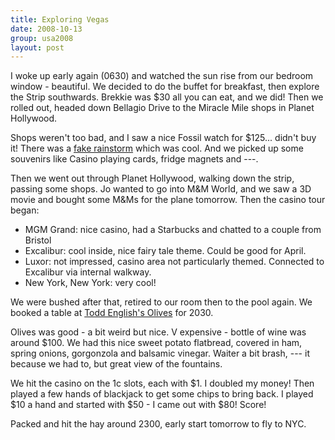 ```yaml
---
title: Exploring Vegas
date: 2008-10-13
group: usa2008
layout: post
---
```

I woke up early again (0630) and watched the sun rise from our bedroom window - beautiful. We decided to do the buffet for breakfast, then explore the Strip southwards. Brekkie was $30 all you can eat, and we did! Then we rolled out, headed down Bellagio Drive to the Miracle Mile shops in Planet Hollywood.

Shops weren't too bad, and I saw a nice Fossil watch for $125... didn't buy it! There was a [fake rainstorm](http://www.miraclemileshopslv.com/entertain.php?id=19) which was cool. And we picked up some souvenirs like Casino playing cards, fridge magnets and  ---.

Then we went out through Planet Hollywood, walking down the strip, passing some shops. Jo wanted to go into M&M World, and we saw a 3D movie and bought some M&Ms for the plane tomorrow. Then the casino tour began:

- MGM Grand: nice casino, had a Starbucks and chatted to a couple from Bristol
- Excalibur: cool inside, nice fairy tale theme. Could be good for April.
- Luxor: not impressed, casino area not particularly themed. Connected to Excalibur via internal walkway.
- New York, New York: very cool!

We were bushed after that, retired to our room then to the pool again. We booked a table at [Todd English's Olives](http://www.bellagio.com/restaurants/olives.aspx) for 2030.

Olives was good - a bit weird but nice. V expensive - bottle of wine was around $100. We had this nice sweet potato flatbread, covered in ham, spring onions, gorgonzola and balsamic vinegar. Waiter a bit brash, --- it because we had to, but great view of the fountains.

We hit the casino on the 1c slots, each with $1. I doubled my money! Then played a few hands of blackjack to get some chips to bring back. I played $10 a hand and started with $50 - I came out with $80! Score!

Packed and hit the hay around 2300, early start tomorrow to fly to NYC.
